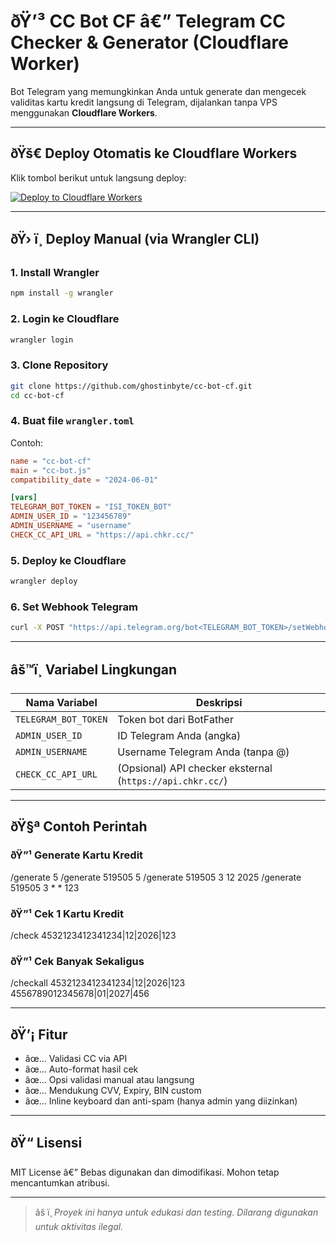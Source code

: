
# ðŸ’³ CC Bot CF â€” Telegram CC Checker & Generator (Cloudflare Worker)

Bot Telegram yang memungkinkan Anda untuk generate dan mengecek validitas kartu kredit langsung di Telegram, dijalankan tanpa VPS menggunakan **Cloudflare Workers**.

---

## ðŸš€ Deploy Otomatis ke Cloudflare Workers

Klik tombol berikut untuk langsung deploy:

[![Deploy to Cloudflare Workers](https://deploy.workers.cloudflare.com/button)](https://deploy.workers.cloudflare.com/?url=https://github.com/ghostinbyte/cc-bot-cf)

---

## ðŸ› ï¸ Deploy Manual (via Wrangler CLI)

### 1. Install Wrangler
```bash
npm install -g wrangler
```

### 2. Login ke Cloudflare
```bash
wrangler login
```

### 3. Clone Repository
```bash
git clone https://github.com/ghostinbyte/cc-bot-cf.git
cd cc-bot-cf
```

### 4. Buat file `wrangler.toml`
Contoh:
```toml
name = "cc-bot-cf"
main = "cc-bot.js"
compatibility_date = "2024-06-01"

[vars]
TELEGRAM_BOT_TOKEN = "ISI_TOKEN_BOT"
ADMIN_USER_ID = "123456789"
ADMIN_USERNAME = "username"
CHECK_CC_API_URL = "https://api.chkr.cc/"
```

### 5. Deploy ke Cloudflare
```bash
wrangler deploy
```

### 6. Set Webhook Telegram
```bash
curl -X POST "https://api.telegram.org/bot<TELEGRAM_BOT_TOKEN>/setWebhook?url=https://<your-subdomain>.workers.dev/webhook"
```

---

## âš™ï¸ Variabel Lingkungan

| Nama Variabel          | Deskripsi                                      |
|------------------------|-----------------------------------------------|
| `TELEGRAM_BOT_TOKEN`   | Token bot dari BotFather                      |
| `ADMIN_USER_ID`        | ID Telegram Anda (angka)                      |
| `ADMIN_USERNAME`       | Username Telegram Anda (tanpa @)             |
| `CHECK_CC_API_URL`     | (Opsional) API checker eksternal (`https://api.chkr.cc/`) |

---

## ðŸ§ª Contoh Perintah

### ðŸ”¹ Generate Kartu Kredit
/generate 5
/generate 519505 5
/generate 519505 3 12 2025
/generate 519505 3 * * 123

### ðŸ”¹ Cek 1 Kartu Kredit
/check 4532123412341234|12|2026|123

### ðŸ”¹ Cek Banyak Sekaligus
/checkall
4532123412341234|12|2026|123
4556789012345678|01|2027|456

---

## ðŸ’¡ Fitur

- âœ… Validasi CC via API
- âœ… Auto-format hasil cek
- âœ… Opsi validasi manual atau langsung
- âœ… Mendukung CVV, Expiry, BIN custom
- âœ… Inline keyboard dan anti-spam (hanya admin yang diizinkan)

---

## ðŸ“ Lisensi

MIT License â€” Bebas digunakan dan dimodifikasi. Mohon tetap mencantumkan atribusi.

---

> âš ï¸ *Proyek ini hanya untuk edukasi dan testing. Dilarang digunakan untuk aktivitas ilegal.*
